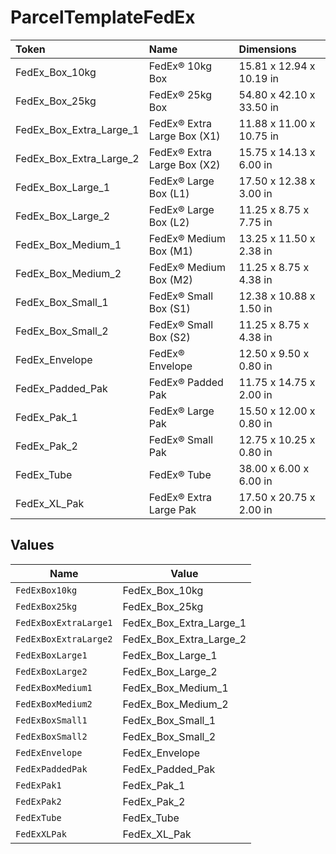 # ParcelTemplateFedEx

|Token | Name | Dimensions|
|:---|:---|:---|
| FedEx_Box_10kg | FedEx® 10kg Box | 15.81 x 12.94 x 10.19 in|
| FedEx_Box_25kg | FedEx® 25kg Box | 54.80 x 42.10 x 33.50 in|
| FedEx_Box_Extra_Large_1 | FedEx® Extra Large Box (X1) | 11.88 x 11.00 x 10.75 in|
| FedEx_Box_Extra_Large_2 | FedEx® Extra Large Box (X2) | 15.75 x 14.13 x 6.00 in|
| FedEx_Box_Large_1 | FedEx® Large Box (L1) | 17.50 x 12.38 x 3.00 in|
| FedEx_Box_Large_2 | FedEx® Large Box (L2) | 11.25 x 8.75 x 7.75 in|
| FedEx_Box_Medium_1 | FedEx® Medium Box (M1) | 13.25 x 11.50 x 2.38 in|
| FedEx_Box_Medium_2 | FedEx® Medium Box (M2) | 11.25 x 8.75 x 4.38 in|
| FedEx_Box_Small_1 | FedEx® Small Box (S1) | 12.38 x 10.88 x 1.50 in|
| FedEx_Box_Small_2 | FedEx® Small Box (S2) | 11.25 x 8.75 x 4.38 in|
| FedEx_Envelope | FedEx® Envelope | 12.50 x 9.50 x 0.80 in|
| FedEx_Padded_Pak | FedEx® Padded Pak | 11.75 x 14.75 x 2.00 in|
| FedEx_Pak_1 | FedEx® Large Pak | 15.50 x 12.00 x 0.80 in|
| FedEx_Pak_2 | FedEx® Small Pak | 12.75 x 10.25 x 0.80 in|
| FedEx_Tube | FedEx® Tube | 38.00 x 6.00 x 6.00 in|
| FedEx_XL_Pak | FedEx® Extra Large Pak | 17.50 x 20.75 x 2.00 in|



## Values

| Name                    | Value                   |
| ----------------------- | ----------------------- |
| `FedExBox10kg`          | FedEx_Box_10kg          |
| `FedExBox25kg`          | FedEx_Box_25kg          |
| `FedExBoxExtraLarge1`   | FedEx_Box_Extra_Large_1 |
| `FedExBoxExtraLarge2`   | FedEx_Box_Extra_Large_2 |
| `FedExBoxLarge1`        | FedEx_Box_Large_1       |
| `FedExBoxLarge2`        | FedEx_Box_Large_2       |
| `FedExBoxMedium1`       | FedEx_Box_Medium_1      |
| `FedExBoxMedium2`       | FedEx_Box_Medium_2      |
| `FedExBoxSmall1`        | FedEx_Box_Small_1       |
| `FedExBoxSmall2`        | FedEx_Box_Small_2       |
| `FedExEnvelope`         | FedEx_Envelope          |
| `FedExPaddedPak`        | FedEx_Padded_Pak        |
| `FedExPak1`             | FedEx_Pak_1             |
| `FedExPak2`             | FedEx_Pak_2             |
| `FedExTube`             | FedEx_Tube              |
| `FedExXLPak`            | FedEx_XL_Pak            |